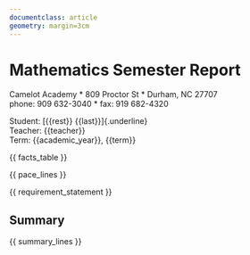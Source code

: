 ```yaml
---
documentclass: article
geometry: margin=3cm
---
```


# Mathematics Semester Report
Camelot Academy &ast; 809 Proctor St &ast; Durham, NC 27707 \
phone: 909 632-3040 &ast; fax: 919 682-4320

Student: [{{rest}} {{last}}]{.underline} \
Teacher: {{teacher}} \
   Term: {{academic_year}}, {{term}}

{{ facts_table }}

{{ pace_lines }}

{{ requirement_statement }}

## Summary

{{ summary_lines }}